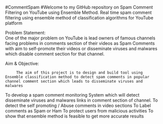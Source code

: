 #CommentSpam
#Welcome to my GitHub repository on Spam Comment Filtering on YouTube using Ensemble Method.
Real time spam comment filtering using ensemble method of classification algorithms for YouTube platform

Problem Statement:			
			One of the major problem  on YouTube is lead owners of famous channels facing problems in comments section of their videos as Spam Comments  with aim to self-promote their videos or disseminate viruses and malwares which disable comment section for that channel.


Aim & Objective:
   		
		 The aim of this project is to design and build tool using Ensemble classification method to detect spam comments in popular channel comment section which leads to disseminate viruses and malwares 

To develop a spam comment monitoring System which will detect disseminate viruses and malwares links in comment section of channel. 
To detect the self promoting / Abuse  comments in video sections
To Label comments as Spam or Ham
To protect users from malicious activities
To show that ensemble method is feasible to get more accurate results


